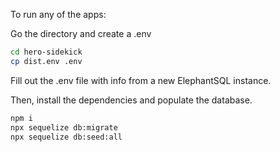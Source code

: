 To run any of the apps:

Go the directory and create a .env

```sh
cd hero-sidekick
cp dist.env .env
```

Fill out the .env file with info from a new ElephantSQL instance.

Then, install the dependencies and populate the database.

```sh
npm i
npx sequelize db:migrate
npx sequelize db:seed:all
```